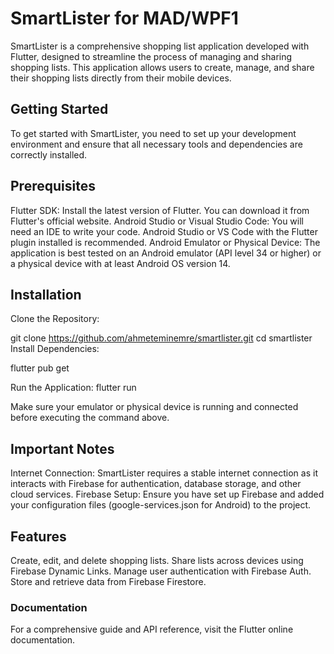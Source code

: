 # SmartLister for MAD/WPF1
SmartLister is a comprehensive shopping list application developed with Flutter, designed to streamline the process of managing and sharing shopping lists. This application allows users to create, manage, and share their shopping lists directly from their mobile devices.

## Getting Started
To get started with SmartLister, you need to set up your development environment and ensure that all necessary tools and dependencies are correctly installed.

## Prerequisites
Flutter SDK: Install the latest version of Flutter. You can download it from Flutter's official website.
Android Studio or Visual Studio Code: You will need an IDE to write your code. Android Studio or VS Code with the Flutter plugin installed is recommended.
Android Emulator or Physical Device: The application is best tested on an Android emulator (API level 34 or higher) or a physical device with at least Android OS version 14.

## Installation
Clone the Repository:

git clone https://github.com/ahmeteminemre/smartlister.git
cd smartlister
Install Dependencies:

flutter pub get

Run the Application: flutter run

Make sure your emulator or physical device is running and connected before executing the command above.

## Important Notes
Internet Connection: SmartLister requires a stable internet connection as it interacts with Firebase for authentication, database storage, and other cloud services.
Firebase Setup: Ensure you have set up Firebase and added your configuration files (google-services.json for Android) to the project.

## Features
Create, edit, and delete shopping lists.
Share lists across devices using Firebase Dynamic Links.
Manage user authentication with Firebase Auth.
Store and retrieve data from Firebase Firestore.

### Documentation
For a comprehensive guide and API reference, visit the Flutter online documentation.

